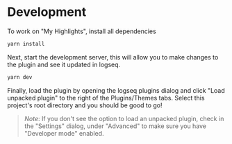 # Development

To work on "My Highlights", install all dependencies

```bash
yarn install
```

Next, start the development server, this will allow you to make changes to
the plugin and see it updated in logseq.

```bash
yarn dev
```

Finally, load the plugin by opening the logseq plugins dialog and click
"Load unpacked plugin" to the right of the Plugins/Themes tabs. Select
this project's root directory and you should be good to go!

> *Note*: If you don't see the option to load an unpacked plugin, check
> in the "Settings" dialog, under "Advanced" to make sure you have
> "Developer mode" enabled.